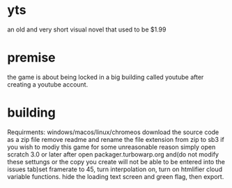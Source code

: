 # yts
an old and very short visual novel that used to be $1.99

# premise
the game is about being locked in a big building called youtube after creating a youtube account.

# building 
Requirments: windows/macos/linux/chromeos
download the source code as a zip file remove readme and rename the file extension from zip to sb3
if you wish to modiy this game for some unreasonable reason simply open scratch  3.0  or later
after open packager.turbowarp.org and(do not modify these settungs or the copy you create will not be able to be entered into the issues tab)set framerate to 45, turn interpolation on, turn on htmlifier cloud variable functions.
hide the loading text screen and green flag, then export.
